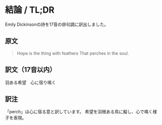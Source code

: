 # 結論 / TL;DR

Emily Dickinsonの詩を17音の俳句調に訳出しました。

## 原文

> Hope is the thing with feathers
> That perches in the soul.

## 訳文（17音以内）

羽ある希望　心に宿り鳴く

## 訳注

「perch」は心に宿る意と訳しています。
希望を羽根ある鳥に擬し、心で鳴く様子を表現。
